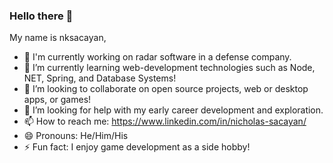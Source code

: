 ### Hello there 👋

My name is nksacayan,

- 🔭 I'm currently working on radar software in a defense company.
- 🌱 I’m currently learning web-development technologies such as Node, NET, Spring, and Database Systems!
- 👯 I’m looking to collaborate on open source projects, web or desktop apps, or games!
- 🤔 I’m looking for help with my early career development and exploration.
- 📫 How to reach me: https://www.linkedin.com/in/nicholas-sacayan/
- 😄 Pronouns: He/Him/His
- ⚡ Fun fact: I enjoy game development as a side hobby!

<!--
**nksacayan/nksacayan** is a ✨ _special_ ✨ repository because its `README.md` (this file) appears on your GitHub profile.

Here are some ideas to get you started:

- 🔭 I’m currently working on ...
- 🌱 I’m currently learning ...
- 👯 I’m looking to collaborate on ...
- 🤔 I’m looking for help with ...
- 💬 Ask me about ...
- 📫 How to reach me: ...
- 😄 Pronouns: ...
- ⚡ Fun fact: ...
-->
